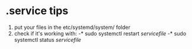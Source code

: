 # .service tips

1. put your files in the etc/systemd/system/ folder
2. check if it's working with:
-* sudo systemctl restart _servicefile_
-* sudo systemctl status _servicefile_
